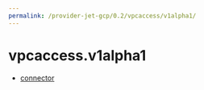 ```yaml
---
permalink: /provider-jet-gcp/0.2/vpcaccess/v1alpha1/
---
```


# vpcaccess.v1alpha1



* [connector](connector.md)